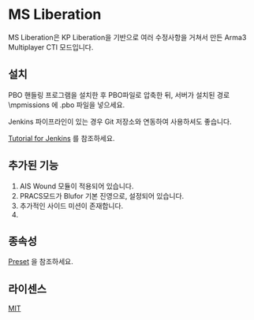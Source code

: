 # MS Liberation

MS Liberation은 KP Liberation을 기반으로 여러 수정사항을 거쳐서 만든 Arma3 Multiplayer CTI 모드입니다.

## 설치

PBO 핸들링 프로그램을 설치한 후 PBO파일로 압축한 뒤, 서버가 설치된 경로 \mpmissions 에 .pbo 파일을 넣으세요. 

Jenkins 파이프라인이 있는 경우 Git 저장소와 연동하여 사용하셔도 좋습니다.

[Tutorial for Jenkins](https://www.google.com/url?sa=t&rct=j&q=&esrc=s&source=web&cd=&cad=rja&uact=8&ved=2ahUKEwivoJefmYmAAxUNsVYBHQqPBCEQFnoECA8QAQ&url=https%3A%2F%2Fforums.bohemia.net%2Fforums%2Ftopic%2F161425-tutorial-pbo-building-automation-with-jenkins%2F&usg=AOvVaw0QY1Mb9i0qQXCngM5SpKZo&opi=89978449) 를 참조하세요.


## 추가된 기능

1. AIS Wound 모듈이 적용되어 있습니다.
2. PRACS모드가 Blufor 기본 진영으로,  설정되어 있습니다.
3. 추가적인 사이드 미션이 존재합니다.
4. 

## 종속성
[Preset](https://cdn.discordapp.com/attachments/1105196218738548809/1106233172263452783/Arma_3_Preset_XcamTaunus_1.html) 을 참조하세요.

## 라이센스

[MIT](https://choosealicense.com/licenses/mit/)
